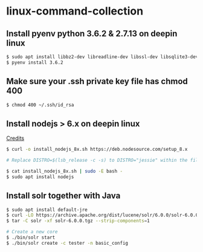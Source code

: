 # linux-command-collection

## Install pyenv python 3.6.2 & 2.7.13 on deepin linux
```bash
$ sudo apt install libbz2-dev libreadline-dev libssl-dev libsqlite3-dev
$ pyenv install 3.6.2
```

## Make sure your .ssh private key file has chmod 400
```bash
$ chmod 400 ~/.ssh/id_rsa
```

## Install nodejs > 6.x on deepin linux
[Credits](https://github.com/nodesource/distributions/issues/442#issuecomment-295227771)
```bash
$ curl -o install_nodejs_8x.sh https://deb.nodesource.com/setup_8.x

# Replace DISTRO=$(lsb_release -c -s) to DISTRO="jessie" within the file

$ cat install_nodejs_8x.sh | sudo -E bash -
$ sudo apt install nodejs
```

## Install solr together with Java
```bash
$ sudo apt install default-jre
$ curl -LO https://archive.apache.org/dist/lucene/solr/6.0.0/solr-6.0.0.tgz
$ tar -C solr -xf solr-6.0.0.tgz --strip-components=1

# Create a new core
$ ./bin/solr start
$ ./bin/solr create -c tester -n basic_config
```

